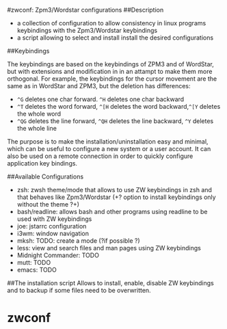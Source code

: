 #zwconf: Zpm3/Wordstar configurations
##Description
 + a collection of configuration to allow consistency in linux programs
keybindings with the Zpm3/Wordstar keybindings
 + a script allowing to select and install install the desired
configurations

##Keybindings

The keybindings are based on the keybindings of ZPM3 and of WordStar, but with extensions and modification in in an attampt to make them more orthogonal.  For example, the keybindings for the cursor movement are the same as in WordStar and ZPM3, but the deletion has differences:
+ `^G` deletes one char forward. `^H` deletes one char backward
+ `^T` deletes the word forward, `^[H` deletes the word backward,`^[Y` deletes the whole word
+ `^QG` deletes the line forward, `^QH` deletes the line backward, `^Y` deletes the whole line

The purpose is to make the installation/uninstallation easy and minimal, which can be useful to configure a new system or a user account.  It can also be used on a remote connection in order to quickly configure
application key bindings.

##Available Configurations
+ zsh: zwsh theme/mode that allows to use ZW keybindings in zsh and that
behaves like Zpm3/Wordstar (+?  option to install keybindings only without the theme ?+)
+ bash/readline: allows bash and other programs using readline to be used with ZW keybindings
+ joe: jstarrc configuration
+ i3wm: window navigation
+ mksh: TODO: create a mode (?if possible ?)
+ less: view and search files and man pages using ZW keybindings
+ Midnight Commander: TODO
+ mutt: TODO
+ emacs: TODO

##The installation script
Allows to install, enable, disable ZW keybindings and to backup if some files need to be overwritten.

# zwconf

